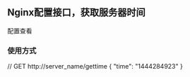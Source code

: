 ## Nginx配置接口，获取服务器时间

配置查看 []()

### 使用方式

// GET http://server_name/gettime
{
   "time": "1444284923"
}